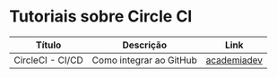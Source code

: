 # Tutoriais sobre Circle CI

Título | Descrição | Link
:----------: | :----------: | :----------:
CircleCI - CI/CD | Como integrar ao GitHub | [academiadev](https://academiadev.gitbook.io/joinville/spring/circleci-ci-cd)

